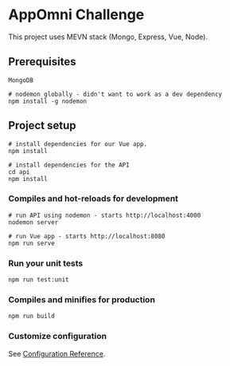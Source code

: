 # AppOmni Challenge
This project uses MEVN stack (Mongo, Express, Vue, Node).

## Prerequisites
```
MongoDB

# nodemon globally - didn't want to work as a dev dependency
npm install -g nodemon
```

## Project setup
```
# install dependencies for our Vue app.
npm install

# install dependencies for the API
cd api
npm install
```

### Compiles and hot-reloads for development
```
# run API using nodemon - starts http://localhost:4000
nodemon server

# run Vue app - starts http://localhost:8080
npm run serve
```

### Run your unit tests
```
npm run test:unit
```

### Compiles and minifies for production
```
npm run build
```

### Customize configuration
See [Configuration Reference](https://cli.vuejs.org/config/).
